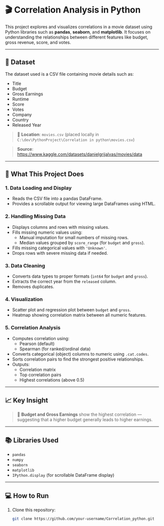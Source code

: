 # 🎬 Correlation Analysis in Python

This project explores and visualizes correlations in a movie dataset using Python libraries such as **pandas**, **seaborn**, and **matplotlib**. It focuses on understanding the relationships between different features like budget, gross revenue, score, and votes.

---

## 📁 Dataset

The dataset used is a CSV file containing movie details such as:
- Title
- Budget
- Gross Earnings
- Runtime
- Score
- Votes
- Company
- Country
- Released Year

> 📌 **Location**: `movies.csv` (placed locally in `C:\dev\PythonProject\Correlation in python\movies.csv`)

> **Source**: https://www.kaggle.com/datasets/danielgrijalvas/movies/data

---

## 🔧 What This Project Does

### 1. **Data Loading and Display**
- Reads the CSV file into a pandas DataFrame.
- Provides a scrollable output for viewing large DataFrames using HTML.

### 2. **Handling Missing Data**
- Displays columns and rows with missing values.
- Fills missing numeric values using:
  - Manual imputation for small numbers of missing rows.
  - Median values grouped by `score_range` (for `budget` and `gross`).
- Fills missing categorical values with `'Unknown'`.
- Drops rows with severe missing data if needed.

### 3. **Data Cleaning**
- Converts data types to proper formats (`int64` for `budget` and `gross`).
- Extracts the correct year from the `released` column.
- Removes duplicates.

### 4. **Visualization**
- Scatter plot and regression plot between `budget` and `gross`.
- Heatmap showing correlation matrix between all numeric features.

### 5. **Correlation Analysis**
- Computes correlation using:
  - Pearson (default)
  - Spearman (for ranked/ordinal data)
- Converts categorical (object) columns to numeric using `.cat.codes`.
- Sorts correlation pairs to find the strongest positive relationships.
- Outputs:
  - Correlation matrix
  - Top correlation pairs
  - Highest correlations (above 0.5)

---

## 📈 Key Insight

> 🎯 **Budget and Gross Earnings** show the highest correlation — suggesting that a higher budget generally leads to higher earnings.

---

## 📚 Libraries Used

- `pandas`
- `numpy`
- `seaborn`
- `matplotlib`
- `IPython.display` (for scrollable DataFrame display)

---

## 💻 How to Run

1. Clone this repository:
   ```bash
   git clone https://github.com/your-username/Correlation_python.git
